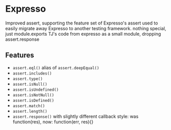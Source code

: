 # Expresso

  Improved assert, supporting the feature set of Expresso's assert
  used to easily migrate away Expresso to another testing framework.
  nothing special, just module.exports TJ's code from expresso as a small module, dropping assert.response
  
## Features

  - `assert.eql()` alias of `assert.deepEqual()`
  - `assert.includes()`
  - `assert.type()`
  - `assert.isNull()`
  - `assert.isUndefined()`
  - `assert.isNotNull()`
  - `assert.isDefined()`
  - `assert.match()`
  - `assert.length()`
  - `assert.response()` with slightly different callback style: was function(res), now: function(err, res){}
